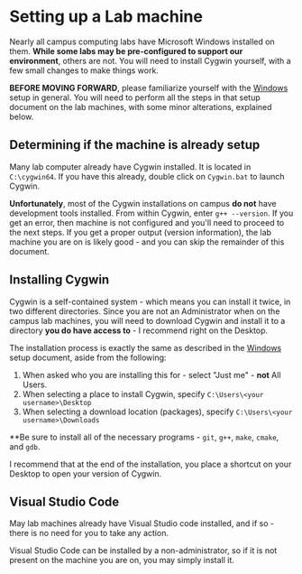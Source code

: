 # Setting up a Lab machine
Nearly all campus computing labs have Microsoft Windows installed on them.  **While some labs may be pre-configured to support our environment**, others are not.  You will need to install Cygwin yourself, with a few small changes to make things work.

**BEFORE MOVING FORWARD**, please familiarize yourself with the [Windows](./dev-setup-windows.html) setup in general.  You will need to perform all the steps in that setup document on the lab machines, with some minor alterations, explained below.

## Determining if the machine is already setup
Many lab computer already have Cygwin installed.  It is located in `C:\cygwin64`.  If you have this already, double click on `Cygwin.bat` to launch Cygwin.

**Unfortunately**, most of the Cygwin installations on campus **do not** have development tools installed.  From within Cygwin, enter `g++ --version`.  If you get an error, then machine is not configured and you'll need to proceed to the next steps.  If you get a proper output (version information), the lab machine you are on is likely good - and you can skip the remainder of this document.

## Installing Cygwin
Cygwin is a self-contained system - which means you can install it twice, in two different directories.  Since you are not an Administrator when on the campus lab machines, you will need to download Cygwin and install it to a directory **you do have access to** - I recommend right on the Desktop.

The installation process is exactly the same as described in the [Windows](./dev-setup-windows.html) setup document, aside from the following:

1.  When asked who you are installing this for - select "Just me" - **not** All Users.
2.  When selecting a place to install Cygwin, specify `C:\Users\<your username>\Desktop`
3.  When selecting a download location (packages), specify `C:\Users\<your username>\Downloads`

**Be sure to install all of the necessary programs - `git`, `g++`, `make`, `cmake`, and `gdb`.

I recommend that at the end of the installation, you place a shortcut on your Desktop to open your version of Cygwin.

## Visual Studio Code
May lab machines already have Visual Studio code installed, and if so - there is no need for you to take any action.  

Visual Studio Code can be installed by a non-administrator, so if it is not present on the machine you are on, you may simply install it.